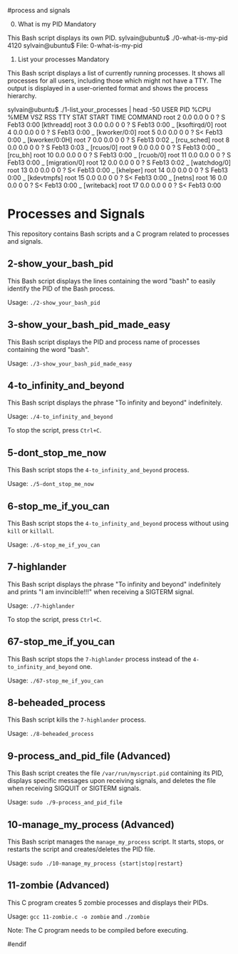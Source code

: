 #process and signals

0. What is my PID
Mandatory

This Bash script displays its own PID.
sylvain@ubuntu$ ./0-what-is-my-pid
4120
sylvain@ubuntu$
File: 0-what-is-my-pid

1. List your processes
Mandatory

This Bash script displays a list of currently running processes. It shows all processes for all users, including those which might not have a TTY. The output is displayed in a user-oriented format and shows the process hierarchy.

sylvain@ubuntu$ ./1-list_your_processes | head -50
USER       PID %CPU %MEM    VSZ   RSS TTY      STAT START   TIME COMMAND
root         2  0.0  0.0      0     0 ?        S    Feb13   0:00 [kthreadd]
root         3  0.0  0.0      0     0 ?        S    Feb13   0:00  \_ [ksoftirqd/0]
root         4  0.0  0.0      0     0 ?        S    Feb13   0:00  \_ [kworker/0:0]
root         5  0.0  0.0      0     0 ?        S<   Feb13   0:00  \_ [kworker/0:0H]
root         7  0.0  0.0      0     0 ?        S    Feb13   0:02  \_ [rcu_sched]
root         8  0.0  0.0      0     0 ?        S    Feb13   0:03  \_ [rcuos/0]
root         9  0.0  0.0      0     0 ?        S    Feb13   0:00  \_ [rcu_bh]
root        10  0.0  0.0      0     0 ?        S    Feb13   0:00  \_ [rcuob/0]
root        11  0.0  0.0      0     0 ?        S    Feb13   0:00  \_ [migration/0]
root        12  0.0  0.0      0     0 ?        S    Feb13   0:02  \_ [watchdog/0]
root        13  0.0  0.0      0     0 ?        S<   Feb13   0:00  \_ [khelper]
root        14  0.0  0.0      0     0 ?        S    Feb13   0:00  \_ [kdevtmpfs]
root        15  0.0  0.0      0     0 ?        S<   Feb13   0:00  \_ [netns]
root        16  0.0  0.0      0     0 ?        S<   Feb13   0:00  \_ [writeback]
root        17  0.0  0.0      0     0 ?        S<   Feb13   0:00

# Processes and Signals

This repository contains Bash scripts and a C program related to processes and signals.

## 2-show_your_bash_pid

This Bash script displays the lines containing the word "bash" to easily identify the PID of the Bash process.

Usage: `./2-show_your_bash_pid`

## 3-show_your_bash_pid_made_easy

This Bash script displays the PID and process name of processes containing the word "bash".

Usage: `./3-show_your_bash_pid_made_easy`

## 4-to_infinity_and_beyond

This Bash script displays the phrase "To infinity and beyond" indefinitely.

Usage: `./4-to_infinity_and_beyond`

To stop the script, press `Ctrl+C`.

## 5-dont_stop_me_now

This Bash script stops the `4-to_infinity_and_beyond` process.

Usage: `./5-dont_stop_me_now`

## 6-stop_me_if_you_can

This Bash script stops the `4-to_infinity_and_beyond` process without using `kill` or `killall`.

Usage: `./6-stop_me_if_you_can`

## 7-highlander

This Bash script displays the phrase "To infinity and beyond" indefinitely and prints "I am invincible!!!" when receiving a SIGTERM signal.

Usage: `./7-highlander`

To stop the script, press `Ctrl+C`.

## 67-stop_me_if_you_can

This Bash script stops the `7-highlander` process instead of the `4-to_infinity_and_beyond` one.

Usage: `./67-stop_me_if_you_can`

## 8-beheaded_process

This Bash script kills the `7-highlander` process.

Usage: `./8-beheaded_process`

## 9-process_and_pid_file (Advanced)

This Bash script creates the file `/var/run/myscript.pid` containing its PID, displays specific messages upon receiving signals, and deletes the file when receiving SIGQUIT or SIGTERM signals.

Usage: `sudo ./9-process_and_pid_file`

## 10-manage_my_process (Advanced)

This Bash script manages the `manage_my_process` script. It starts, stops, or restarts the script and creates/deletes the PID file.

Usage: `sudo ./10-manage_my_process {start|stop|restart}`

## 11-zombie (Advanced)

This C program creates 5 zombie processes and displays their PIDs.

Usage: `gcc 11-zombie.c -o zombie` and `./zombie`

Note: The C program needs to be compiled before executing.

#endif
